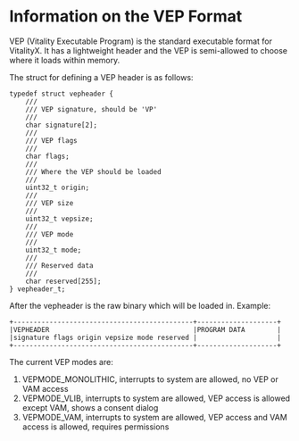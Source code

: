 # Information on the VEP Format

VEP (Vitality Executable Program) is the standard executable format for VitalityX. It has a lightweight header and the VEP is semi-allowed to choose where it loads within memory.

The struct for defining a VEP header is as follows:

```
typedef struct vepheader {
    ///
    /// VEP signature, should be 'VP'
    ///
    char signature[2];
    ///
    /// VEP flags
    /// 
    char flags;
    ///
    /// Where the VEP should be loaded
    ///
    uint32_t origin;
    ///
    /// VEP size
    ///
    uint32_t vepsize;
    ///
    /// VEP mode
    /// 
    uint32_t mode;
    ///
    /// Reserved data
    /// 
    char reserved[255];
} vepheader_t;
```

After the vepheader is the raw binary which will be loaded in. Example:

```
+---------------------------------------------+--------------------+
|VEPHEADER                                    |PROGRAM DATA        |
|signature flags origin vepsize mode reserved |                    |
+---------------------------------------------+--------------------+
```

The current VEP modes are:
1. VEPMODE_MONOLITHIC, interrupts to system are allowed, no VEP or VAM access
2. VEPMODE_VLIB, interrupts to system are allowed, VEP access is allowed except VAM, shows a consent dialog
3. VEPMODE_VAM, interrupts to system are allowed, VEP access and VAM access is allowed, requires permissions